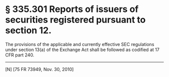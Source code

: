 # § 335.301   Reports of issuers of securities registered pursuant to section 12.

The provisions of the applicable and currently effective SEC regulations under section 13(a) of the Exchange Act shall be followed as codified at 17 CFR part 240.



---

[N] [75 FR 73949, Nov. 30, 2010]




